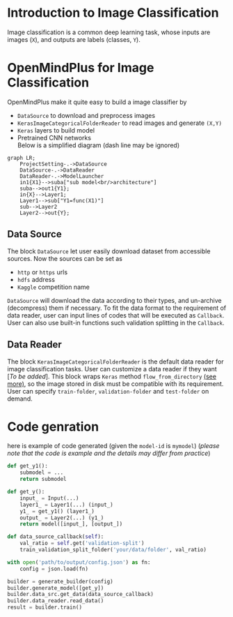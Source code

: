 # Introduction to Image Classification
Image classification is a common deep learning task, whose inputs are images (`X`), and outputs are labels (classes, `Y`).

# OpenMindPlus for Image Classification
OpenMindPlus make it quite easy to build a image classifier by
+ `DataSource` to download and preprocess images<br/>
+ `KerasImageCategoricalFolderReader` to read images and generate `(X,Y)`<br/>
+ `Keras` layers to build model<br/>
+ Pretrained CNN networks<br/>
Below is a simplified diagram (dash line may be ignored)
```mermaid
graph LR;
    ProjectSetting-.->DataSource
    DataSource-.->DataReader
    DataReader-.->ModelLauncher
    in1{X1}-->suba["sub model<br/>architecture"]
    suba-->out1{Y1};
    in{X}-->Layer1;
    Layer1-->sub["Y1=func(X1)"]
    sub-->Layer2
    Layer2-->out{Y};
```

## Data Source
The block `DataSource` let user easily download dataset from accessible sources. Now the sources can be set as
+ `http` or `https` urls
+ `hdfs` address
+ `Kaggle` competition name

`DataSource` will download the data according to their types, and un-archive (decompress) them if necessary. To fit the data format to the requirement of data reader, user can input lines of codes that will be executed as `Callback`. User can also use built-in functions such validation splitting in the `Callback`.

## Data Reader
The block `KerasImageCategoricalFolderReader` is the default data reader for image classification tasks. User can customize a data reader if they want [*To be added*]. This block wraps `Keras` method `flow_from_directory` [(see more)](https://keras.io/preprocessing/image/#flow_from_directory), so the image stored in disk must be compatible with its requirement. User can specify `train-folder`, `validation-folder` and `test-folder` on demand.

# Code genration
here is example of code generated (given the `model-id` is `mymodel`) (_please note that the code is example and the details may differ from practice_)<br/>
```python
def get_y1():
    submodel = ...
    return submodel

def get_y():
    input_ = Input(...)
    layer1_ = Layer1(...) (input_)
    y1_ = get_y1() (layer1_)
    output_ = Layer2(...) (y1_)
    return model([input_], [output_])

def data_source_callback(self):
    val_ratio = self.get('validation-split')
    train_validation_split_folder('your/data/folder', val_ratio)

with open('path/to/output/config.json') as fn:
    config = json.load(fn)

builder = generate_builder(config)
builder.generate_model([get_y])
builder.data_src.get_data(data_source_callback)
builder.data_reader.read_data()
result = builder.train()
```
